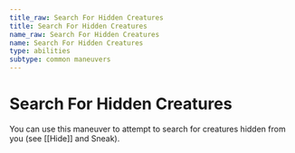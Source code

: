 ```yaml
---
title_raw: Search For Hidden Creatures
title: Search For Hidden Creatures
name_raw: Search For Hidden Creatures
name: Search For Hidden Creatures
type: abilities
subtype: common maneuvers
---
```


# Search For Hidden Creatures

You can use this maneuver to attempt to search for creatures hidden from you (see [[Hide]] and Sneak).
